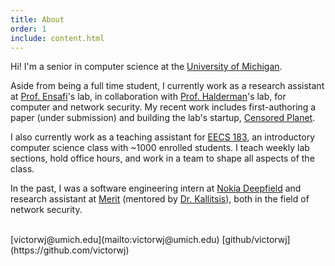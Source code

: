 ```yaml
---
title: About
order: 1
include: content.html
---
```


Hi! I'm a senior in computer science at 
the [University of Michigan](https://www.eecs.umich.edu/cse/).

Aside from being a full time student, I currently work as a research assistant
at [Prof. Ensafi](https://ensa.fi)'s lab, in collaboration with [Prof.
Halderman](https://jhalderm.com)'s lab, for computer and network security.
My recent work includes first-authoring a paper (under submission) and
building the lab's startup, [Censored Planet](https://censoredplanet.org).

I also currently work as a teaching assistant for [EECS 183](https://eecs183.org),
an introductory computer science class with ~1000 enrolled students.
I teach weekly lab sections, hold office hours, and work in a team to
shape all aspects of the class.

In the past, I was a software engineering intern at 
[Nokia Deepfield](https://networks.nokia.com/solutions/deepfield-ip-network-analytics-DDoS-protection) 
and research assistant at
[Merit](https://www.merit.edu) (mentored by [Dr. Kallitsis](http://www-personal.umich.edu/~mgkallit/)),
both in the field of network security.

<br/>
[victorwj@umich.edu](mailto:victorwj@umich.edu)  
[github/victorwj](https://github.com/victorwj)
